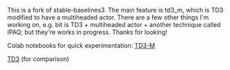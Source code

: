 This is a fork of stable-baselines3. The main feature is td3_m, which is TD3 modified to have a multiheaded actor. There are a few other things I'm working on, e.g. bit is TD3 + multiheaded actor + another technique called IPAQ; but they're works in progress. Thanks for looking!

Colab notebooks for quick experimentation:
[TD3-M](https://colab.research.google.com/drive/1GCwC4s2MV4NLG21fdjGki6CSNIKCeTg6)

[TD3](https://colab.research.google.com/drive/1azN9fFu_9xg7eZoSEx-y016Nqjj417Ja) (for comparison)
